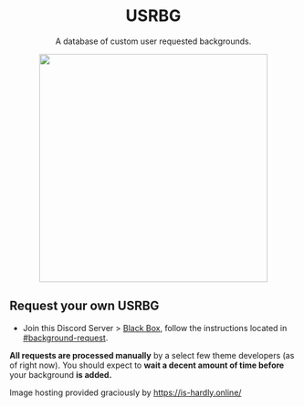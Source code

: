 <h1 align="center">USRBG</h1>
<p align="center">A database of custom user requested backgrounds.</p>

<p align="center"><img height="400" align="center" src="https://i.imgur.com/HaFW8J6.png"></p>

## Request your own USRBG
* Join this Discord Server > [Black Box](https://discord.gg/TeRQEPb), follow the instructions located in [#background-request](https://discord.com/channels/449175561529589761/645627516794699787/).

**All requests are processed manually** by a select few theme developers (as of right now). You should expect to **wait a decent amount of time before** your background **is added.**

Image hosting provided graciously by https://is-hardly.online/
